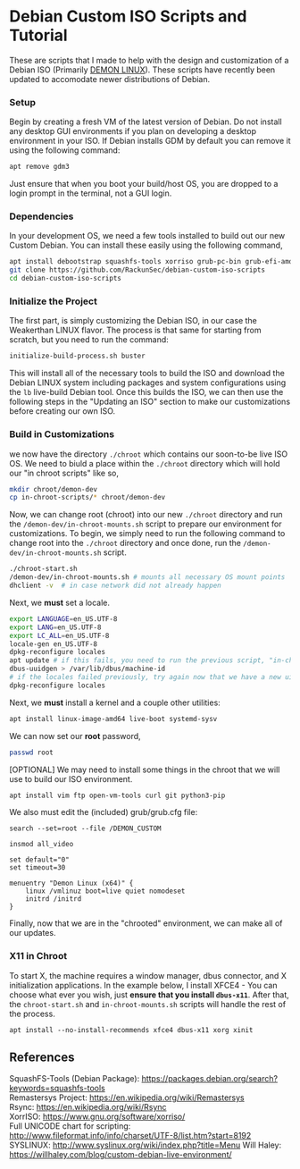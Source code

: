 # Debian Custom ISO Scripts and Tutorial
These are scripts that I made to help with the design and customization of a Debian ISO (Primarily [DEMON LINUX](https://demonlinux.com/)). These scripts have recently been updated to accomodate newer distributions of Debian.

### Setup
Begin by creating a fresh VM of the latest version of Debian. Do not install any desktop GUI environments if you plan on developing a desktop environment in your ISO. If Debian installs GDM by default you can remove it using the following command:
```bash
apt remove gdm3
```
Just ensure that when you boot your build/host OS, you are dropped to a login prompt in the terminal, not a GUI login.

### Dependencies
In your development OS, we need a few tools installed to build out our new Custom Debian. You can install these easily using the following command,
```bash
apt install debootstrap squashfs-tools xorriso grub-pc-bin grub-efi-amd64-bin mtools live-build git vim curl dosfstools
git clone https://github.com/RackunSec/debian-custom-iso-scripts
cd debian-custom-iso-scripts
```

### Initialize the Project
The first part, is simply customizing the Debian ISO, in our case the Weakerthan LINUX flavor. The process is that same for starting from scratch, but you need to run the command:
```bash
initialize-build-process.sh buster
``` 
This will install all of the necessary tools to build the ISO and download the Debian LINUX system including packages and system configurations using the `lb` live-build Debian tool. Once this builds the ISO, we can then use the following steps in the "Updating an ISO" section to make our customizations before creating our own ISO.

### Build in Customizations
we now have the directory ```./chroot``` which contains our soon-to-be live ISO OS. We need to biuld a place within the ```./chroot``` directory which will hold our "in chroot scripts" like so,
```bash
mkdir chroot/demon-dev
cp in-chroot-scripts/* chroot/demon-dev
```
Now, we can change root (chroot) into our new ```./chroot``` directory and run the ```/demon-dev/in-chroot-mounts.sh``` script to prepare our environment for customizations. To begin, we simply need to run the following command to change root into the ```./chroot``` directory and once done, run the ```/demon-dev/in-chroot-mounts.sh``` script.
```bash
./chroot-start.sh
/demon-dev/in-chroot-mounts.sh # mounts all necessary OS mount points
dhclient -v  # in case network did not already happen
```
Next, we **must** set a locale.
```bash
export LANGUAGE=en_US.UTF-8
export LANG=en_US.UTF-8
export LC_ALL=en_US.UTF-8
locale-gen en_US.UTF-8
dpkg-reconfigure locales
apt update # if this fails, you need to run the previous script, "in-chroot-mounts.sh"
dbus-uuidgen > /var/lib/dbus/machine-id
# if the locales failed previously, try again now that we have a new uid:
dpkg-reconfigure locales
```
Next, we **must** install a kernel and a couple other utilities:
```bash
apt install linux-image-amd64 live-boot systemd-sysv
```
We can now set our **root** password,
```bash
passwd root
```
[OPTIONAL] We may need to install some things in the chroot that we will use to build our ISO environment.
```bash
apt install vim ftp open-vm-tools curl git python3-pip
```

We also must edit the (included) grub/grub.cfg file:
```grub
search --set=root --file /DEMON_CUSTOM

insmod all_video

set default="0"
set timeout=30

menuentry "Demon Linux (x64)" {
    linux /vmlinuz boot=live quiet nomodeset
    initrd /initrd
}
```
Finally, now that we are in the "chrooted" environment, we can make all of our updates.

### X11 in Chroot
To start X, the machine requires a window manager, dbus connector, and X initialization applications. In the example below, I install XFCE4 - You can choose what ever you wish, just **ensure that you install ```dbus-x11```**. After that, the ```chroot-start.sh``` and ```in-chroot-mounts.sh``` scripts will handle the rest of the process.
```
apt install --no-install-recommends xfce4 dbus-x11 xorg xinit
```

## References
SquashFS-Tools (Debian Package): https://packages.debian.org/search?keywords=squashfs-tools<br />
Remastersys Project: https://en.wikipedia.org/wiki/Remastersys<br />
Rsync: https://en.wikipedia.org/wiki/Rsync<br />
XorrISO: https://www.gnu.org/software/xorriso/<br />
Full UNICODE chart for scripting: http://www.fileformat.info/info/charset/UTF-8/list.htm?start=8192<br />
SYSLINUX: http://www.syslinux.org/wiki/index.php?title=Menu
Will Haley: https://willhaley.com/blog/custom-debian-live-environment/
